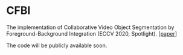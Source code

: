 # CFBI
The implementation of Collaborative Video Object Segmentation by Foreground-Background Integration (ECCV 2020, Spotlight). [[paper](https://arxiv.org/abs/2003.08333)]

The code will be publicly available soon.
